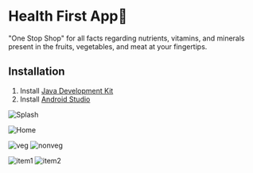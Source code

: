 # Health First App🍎

"One Stop Shop" for all facts regarding nutrients, vitamins, and minerals present in the fruits, vegetables, and meat at your fingertips.

## **Installation**

1) Install [Java Development Kit](https://www.oracle.com/in/java/technologies/javase-downloads.html)
2) Install [Android Studio](https://developer.android.com/studio)

![Splash](https://user-images.githubusercontent.com/82278285/119464386-4fe74a00-bd60-11eb-9b9c-1ac9954d7c31.png)

![Home](https://user-images.githubusercontent.com/82278285/119464033-fd0d9280-bd5f-11eb-8ccd-a507d0ef2271.png)

![veg](https://user-images.githubusercontent.com/82278285/119464051-026add00-bd60-11eb-9873-fbc2bc9eef4e.png)
![nonveg](https://user-images.githubusercontent.com/82278285/119464056-039c0a00-bd60-11eb-80bc-84c81a0dc05f.png)

![item1](https://user-images.githubusercontent.com/82278285/119464063-0565cd80-bd60-11eb-92dd-2d7b0eb381c7.png)
![item2](https://user-images.githubusercontent.com/82278285/119464072-072f9100-bd60-11eb-8b31-9f452264d819.png)
